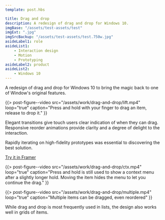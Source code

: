 ```yaml
---
template: post.hbs

title: Drag and drop
description: A redesign of drag and drop for Windows 10.
imgBase: "/assets/test-assets/test"
imgExt: ".jpg"
imgSrcBackup: "/assets/test-assets/test.750w.jpg"
asideLabel1: role
asideList1:
    - Interaction design
    - Motion
    - Prototyping
asideLabel2: product
asideList2:
    - Windows 10
---
```


A redesign of drag and drop for Windows 10 to bring the magic back to one of Window's original features.

{{> post-figure--video
    src="/assets/work/drag-and-drop/lift.mp4"
    loop="true"
    caption="Press and hold with your finger to drag an item, release to drop it."
}}

Elegant transitions give touch users clear indication of when they can drag. Responsive reorder animations provide clarity and a degree of delight to the interaction.

Rapidly iterating on high-fidelity prototypes was essential to discovering the best solution.

[Try it in Framer](http://e/)

{{> post-figure--video
    src="/assets/work/drag-and-drop/ctx.mp4"
    loop="true"
    caption="Press and hold is still used to show a context menu after a slightly longer hold. Moving the item hides the menu to let you continue the drag."
}}

{{> post-figure--video
    src="/assets/work/drag-and-drop/multiple.mp4"
    loop="true"
    caption="Multiple items can be dragged, even reordered"
}}

While drag and drop is most frequently used in lists, the design also works well in grids of items.
